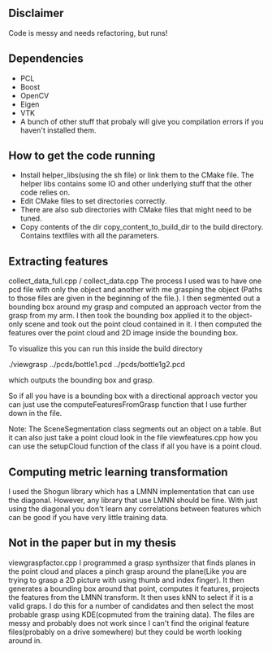 ## Disclaimer
Code is messy and needs refactoring, but runs!

## Dependencies 
* PCL
* Boost
* OpenCV
* Eigen
* VTK
* A bunch of other stuff that probaly will give you compilation errors if you haven't installed them.

## How to get the code running
* Install helper_libs(using the sh file) or link them to the CMake file. The helper libs contains some IO and other underlying stuff that the other code relies on.
* Edit CMake files to set directories correctly. 
* There are also sub directories with CMake files that might need to be tuned. 
* Copy contents of the dir copy_content_to_build_dir to the build directory. Contains textfiles with all the parameters.

## Extracting features 
collect_data_full.cpp / collect_data.cpp
The process I used was to have one pcd file with only the object and another with me grasping the object (Paths to those files are given in the beginning of the file.). I then segmented out a bounding box around my grasp and computed an approach vector from the grasp from my arm. I then took the bounding box applied it to the object-only scene and took out the point cloud contained in it. I then computed the features over the point cloud and 2D image inside the bounding box. 

To visualize this you can run this inside the build directory

 ./viewgrasp ../pcds/bottle1.pcd ../pcds/bottle1g2.pcd

which outputs the bounding box and grasp. 

So if all you have is a bounding box with a directional approach vector you can just use the computeFeaturesFromGrasp function that I use further down in the file. 

Note: The SceneSegmentation class segments out an object on a table. But it can also just take a point cloud look in the file viewfeatures.cpp how you can use the setupCloud function of the class if all you have is a point cloud. 

## Computing metric learning transformation
I used the Shogun library which has a LMNN implementation that can use the diagonal. However, any library that use LMNN should be fine. With just using the diagonal you don't learn any correlations between features which can be good if you have very little training data. 

## Not in the paper but in my thesis
viewgraspfactor.cpp
I programmed a grasp synthsizer that finds planes in the point cloud and places a pinch grasp around the plane(Like you are trying to grasp a 2D picture with using thumb and index finger). It then generates a bounding box around that point, computes it features, projects the features from the LMNN transform. It then uses kNN to select if it is a valid graps. I do this for a number of candidates and then select the most probable grasp using KDE(copmuted from the training data). The files are messy and probably does not work since I can't find the original feature files(probably on a drive somewhere) but they could be worth looking around in.


